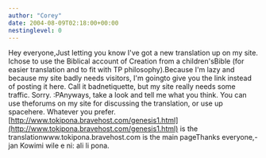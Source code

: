 ```yaml
---
author: "Corey"
date: 2004-08-09T02:18:00+00:00
nestinglevel: 0
---
```

Hey everyone,Just letting you know I've got a new translation up on my site. Ichose to use the Biblical account of Creation from a children'sBible (for easier translation and to fit with TP philosophy).Because I'm lazy and because my site badly needs visitors, I'm goingto give you the link instead of posting it here. Call it badnetiquette, but my site really needs some traffic. Sorry. :PAnyways, take a look and tell me what you think. You can use theforums on my site for discussing the translation, or use up spacehere. Whatever you prefer.[http://www.tokipona.bravehost.com/genesis1.html](http://www.tokipona.bravehost.com/genesis1.html) is the translationwww.tokipona.bravehost.com is the main pageThanks everyone,-jan Kowimi wile e ni: ali li pona.
